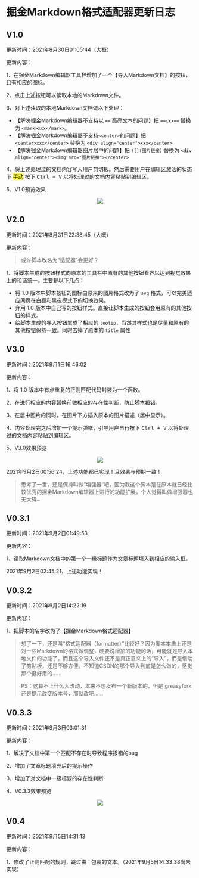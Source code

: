 <!--
 * @Descripttion: 
 * @version: 
 * @Author: LiarCoder
 * @Date: 2021-09-01 16:23:57
 * @LastEditors: LiarCoder
 * @LastEditTime: 2021-09-03 19:52:51
-->
# 掘金Markdown格式适配器更新日志

## V1.0

更新时间：2021年8月30日01:05:44（大概）

更新内容：

1、在掘金Markdown编辑器工具栏增加了一个【导入Markdown文档】的按钮，且有相应的图标。

2、点击上述按钮可以读取本地的Markdown文件。

3、对上述读取的本地Markdown文档做以下处理：

- 【解决掘金Markdown编辑器不支持以 `==` 高亮文本的问题】把 `==xxx==` 替换为 `<mark>xxx</mark>`。
- 【解决掘金Markdown编辑器不支持`<center>`的问题】把 `<center>xxx</center>` 替换为 `<div align="center">xxx</center>`
- 【解决掘金Markdown编辑器图片居中的问题】把 `![](图片链接)` 替换为 `<div align="center"><img src="图片链接"></center>`

4、将上述处理过的文档内容写入用户剪切板。然后需要用户在编辑区激活的状态下 <mark>手动</mark> 按下 <kbd>Ctrl + V</kbd> 以将处理过的文档内容粘贴到编辑区。

5、V1.0预览效果
<div align="center"><img src="https://i.loli.net/2021/08/30/XcaNdptg2TuZnIk.gif"/></div>

## V2.0

更新时间：2021年8月31日22:38:45（大概）

更新内容：

> 或许脚本改名为“适配器”会更好？

1、将脚本生成的按钮样式向原本的工具栏中原有的其他按钮看齐以达到视觉效果上的和谐统一。主要是以下几点：

- 将 1.0 版本中脚本按钮的图标由原来的图片格式改为了 `svg` 格式，可以完美适应网页在白昼和黑夜模式下的切换效果。
- 弃用 1.0 版本中自己写的按钮样式。直接让脚本生成的按钮套用原有的其他按钮的样式。
- 给脚本生成的导入按钮生成了相应的 `tootip`，当然其样式也是尽量和原有的其他按钮保持一致。同时去掉了原本的 `title` 属性

## V3.0

更新时间：2021年9月1日16:46:02

更新内容：

1、将 1.0 版本中有点重复的正则匹配代码封装为一个函数。

2、在进行相应的内容替换前做相应的存在性判断，防止脚本报错。

3、在居中图片的同时，在图片下方插入原本的图片描述（居中显示）。

4、内容处理完之后增加一个提示弹框，引导用户自行按下 <kbd>Ctrl + V</kbd> 以将处理过的文档内容粘贴到编辑区。

5、V3.0效果预览
<div align="center"><img src="https://i.loli.net/2021/09/02/Rf3t9vxPNgderkJ.gif"/></div>

2021年9月2日00:56:24，上述功能都已实现！且效果与预期一致！

> 思考了一番，还是保持叫做“增强器”吧，因为我这个脚本是在原本就已经比较优秀的掘金Markdown编辑器上进行的功能扩展，个人觉得叫做增强器也无大碍~

## V0.3.1

更新时间：2021年9月2日01:49:53

更新内容：

1、读取Markdown文档中的第一个一级标题作为文章标题填入到相应的输入框。

2021年9月2日02:45:21，上述功能实现！

## V0.3.2

更新时间：2021年9月2日14:22:19

更新内容：

1、把脚本的名字改为了【掘金Markdown格式适配器】

> 想了一下，还是叫“格式适配器（formatter）”比较好？因为脚本本质上还是对一些Markdown的格式做调整，硬要说增加的功能的话，可能就是导入本地文件的功能了，而且这个导入文件还不是真正意义上的“导入”，而是借助了剪贴板，还是不够方便。不知道CSDN的那个导入到底是怎么做的，感觉那个挺好用的……
>
> PS：这算不上什么大改动，本来不想发布一个新版本的，但是 greasyfork 还是提示改变版本号，那就改吧……

## V0.3.3

更新时间：2021年9月3日03:01:31

更新内容：

1、解决了文档中第一个匹配不存在时导致程序报错的bug

2、增加了文章标题填充后的提示操作

3、增加了对文档中一级标题的存在性判断

4、V0.3.3效果预览

<div align="center"><img src="https://i.loli.net/2021/09/03/IASTsdBokgt1OWG.gif"/></div>

## V0.4

更新时间：2021年9月5日14:31:13

更新内容：

1、修改了正则匹配的规则，跳过由 ` 包裹的文本。（2021年9月5日14:33:38尚未实现）

